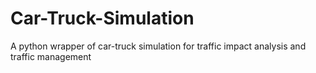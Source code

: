 # Car-Truck-Simulation
A python wrapper of car-truck simulation for traffic impact analysis and traffic management
